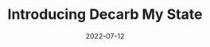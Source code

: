 ---
layout: post
categories: 
- talk
title: "Introducing Decarb My State"
location: "Chi Hack Night"
date: 2022-07-12
image: /images/talks/chn-decarb-lightning.png
description: "As part of our 500th Chi Hack Night on July 12, 2022, Derek Eder gave a lightning talk debuting <a href='https://decarbmystate.com'>DecarbMyState.com</a>, a new website to galvanize action on climate change through clean electrification."
link: https://www.youtube.com/watch?v=coX6Gh0uKvI
tags: presentation
medium: video
featured: true
published: true
---